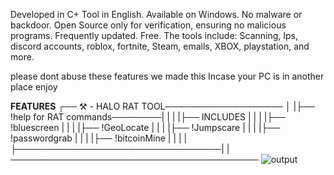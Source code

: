 Developed in C+
Tool in English.
Available on Windows.
No malware or backdoor.
Open Source only for verification, ensuring no malicious programs.
Frequently updated.
Free.
The tools include: Scanning, Ips, discord accounts, roblox, fortnite, Steam, emails, XBOX, playstation, and more.

please dont abuse these features we made this Incase your PC is in another place
enjoy


**FEATURES**
┌── ⚒️ - HALO RAT TOOL───────────────────
│ |├── !help for RAT commands────────| |
| |├── INCLUDES                      | |
| |├── !bluescreen                   | |
| |├── !GeoLocate                    | |
| |├── !Jumpscare                    | |
| |├── !passwordgrab                 | |
| |├── !bitcoinMine                  | |
| |├─────────────────────────────────| |
────────────────────────────────────────
![output](https://github.com/user-attachments/assets/7be5a532-9ed3-486c-bc2b-3b26b77fbda7)
